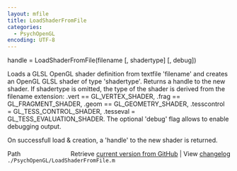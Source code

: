 ```yaml
---
layout: mfile
title: LoadShaderFromFile
categories:
  - PsychOpenGL
encoding: UTF-8
---
```


handle = LoadShaderFromFile\(filename \[, shadertype\] \[, debug\]\)

Loads a GLSL OpenGL shader definition from textfile 'filename' and
creates an OpenGL GLSL shader of type 'shadertype'. Returns a handle to
the new shader. If shadertype is omitted, the type of the shader is
derived from the filename extension: .vert == GL\_VERTEX\_SHADER, .frag ==
GL\_FRAGMENT\_SHADER, .geom == GL\_GEOMETRY\_SHADER, .tesscontrol =
GL\_TESS\_CONTROL\_SHADER, .tesseval = GL\_TESS\_EVALUATION\_SHADER. The
optional 'debug' flag allows to enable debugging output.

On successfull load & creation, a 'handle' to the new shader is returned.



<div class="code_header" style="text-align:right;">
  <span style="float:left;">Path&nbsp;&nbsp;</span> <span class="counter">Retrieve <a href=
  "https://raw.github.com/Psychtoolbox-3/Psychtoolbox-3/beta/./PsychOpenGL/LoadShaderFromFile.m">current version from GitHub</a> | View <a href=
  "https://github.com/Psychtoolbox-3/Psychtoolbox-3/commits/beta/./PsychOpenGL/LoadShaderFromFile.m">changelog</a></span>
</div>
<div class="code">
  <code>./PsychOpenGL/LoadShaderFromFile.m</code>
</div>
